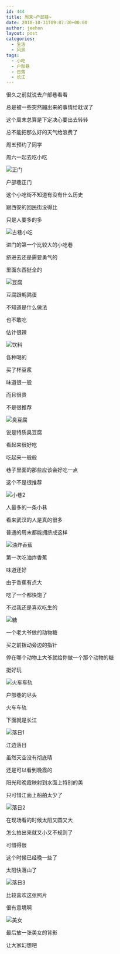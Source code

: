 ```yaml
---
id: 444
title: 周末~户部巷~
date: 2010-10-31T09:07:30+00:00
author: jeehon
layout: post
categories:
  - 生活
  - 风景
tags:
  - 小吃
  - 户部巷
  - 日落
  - 长江
---
```

很久之前就说去户部巷看看
  
总是被一些突然蹦出来的事情给耽误了
  
这个周末总算是下定决心要出去转转
  
总不能把那么好的天气给浪费了
  
周五预约了同学
  
周六一起去吃小吃
  
<!--more-->


  
![正门](http://pic.yupoo.com/jeehon/AAuqWKXX/medium.jpg)
  
户部巷正门
  
这个小吃街不知道有没有什么历史
  
跟西安的回民街没得比
  
只是人要多的多

![古巷小吃](http://pic.yupoo.com/jeehon/AAurEvuI/medium.jpg)
  
进门的第一个比较大的小吃巷
  
挤进去还是需要勇气的
  
里面东西挺全的

![豆腐](http://pic.yupoo.com/jeehon/AAuJuHeZ/medium.jpg)
  
豆腐跟鹌鹑蛋
  
不知道是什么做法
  
也不敢吃
  
估计很辣

![饮料](http://pic.yupoo.com/jeehon/AAuJB6yO/medium.jpg)
  
各种喝的
  
买了杯豆浆
  
味道很一般
  
而且很贵
  
不是很推荐

![臭豆腐](http://pic.yupoo.com/jeehon/AAuJVSdB/medium.jpg)
  
说是特质臭豆腐
  
看起来很好吃
  
吃起来一般般
  
巷子里面的那些应该会好吃一点
  
这个不是很推荐

![小巷2](http://pic.yupoo.com/jeehon/AAuK3HRo/medium.jpg)
  
人最多的一条小巷
  
看来武汉的人是真的很多
  
普通的周末都能拥挤成这样

![油炸香蕉](http://pic.yupoo.com/jeehon/AAuKboWX/medium.jpg)
  
第一次吃油炸香蕉
  
味道还好
  
由于香蕉有点大
  
吃了一个都快饱了
  
不过我还是喜欢吃生的

![糖](http://pic.yupoo.com/jeehon/AAuKiRqm/medium.jpg)
  
一个老大爷做的动物糖
  
买之前拨动旁边的指针
  
停在哪个动物上大爷就给你做一个那个动物的糖
  
挺好玩

![火车车轨](http://pic.yupoo.com/jeehon/AAuKuuUl/medium.jpg)
  
户部巷的尽头
  
火车车轨
  
下面就是长江

![落日1](http://pic.yupoo.com/jeehon/AAuKBLrh/medium.jpg)
  
江边落日
  
虽然天空没有彻底晴
  
还是可以看到晚霞的
  
阳光和晚霞映射到水面上特别的美
  
只可惜江面上船舶太少了

![落日2](http://pic.yupoo.com/jeehon/AAuux4ki/medium.jpg)
  
在现场看的时候太阳又圆又大
  
怎么拍出来就又小又不规则了
  
可惜得很
  
这个时候已经晚一些了
  
太阳快落山了

![落日3](http://pic.yupoo.com/jeehon/AAuvkIet/medium.jpg)
  
比较喜欢这张照片
  
很有意境啊

![美女](http://pic.yupoo.com/jeehon/AAuKIqLy/medium.jpg)
  
最后放一张美女的背影
  
让大家幻想吧